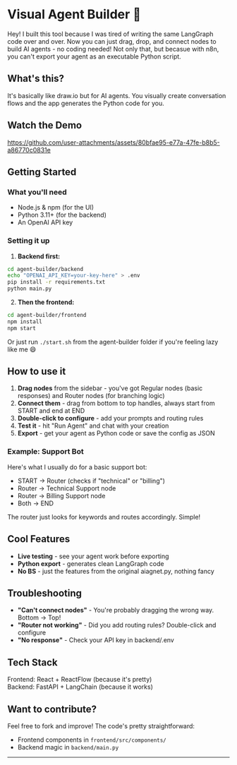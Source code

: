 # Visual Agent Builder 🚀

Hey! I built this tool because I was tired of writing the same LangGraph code over and over. Now you can just drag, drop, and connect nodes to build AI agents - no coding needed!
Not only that, but becasue with n8n, you can't export your agent as an executable Python script.

## What's this?

It's basically like draw.io but for AI agents. You visually create conversation flows and the app generates the Python code for you.

## Watch the Demo

https://github.com/user-attachments/assets/80bfae95-e77a-47fe-b8b5-a86770c0831e


## Getting Started

### What you'll need
- Node.js & npm (for the UI)
- Python 3.11+ (for the backend)
- An OpenAI API key

### Setting it up

1. **Backend first:**
```bash
cd agent-builder/backend
echo "OPENAI_API_KEY=your-key-here" > .env
pip install -r requirements.txt
python main.py
```

2. **Then the frontend:**
```bash
cd agent-builder/frontend
npm install
npm start
```

Or just run `./start.sh` from the agent-builder folder if you're feeling lazy like me 😄

## How to use it

1. **Drag nodes** from the sidebar - you've got Regular nodes (basic responses) and Router nodes (for branching logic)
2. **Connect them** - drag from bottom to top handles, always start from START and end at END
3. **Double-click to configure** - add your prompts and routing rules
4. **Test it** - hit "Run Agent" and chat with your creation
5. **Export** - get your agent as Python code or save the config as JSON

### Example: Support Bot

Here's what I usually do for a basic support bot:
- START → Router (checks if "technical" or "billing")
- Router → Technical Support node
- Router → Billing Support node  
- Both → END

The router just looks for keywords and routes accordingly. Simple!

## Cool Features

- **Live testing** - see your agent work before exporting
- **Python export** - generates clean LangGraph code
- **No BS** - just the features from the original aiagnet.py, nothing fancy

## Troubleshooting

- **"Can't connect nodes"** - You're probably dragging the wrong way. Bottom → Top!
- **"Router not working"** - Did you add routing rules? Double-click and configure
- **"No response"** - Check your API key in backend/.env

## Tech Stack

Frontend: React + ReactFlow (because it's pretty)  
Backend: FastAPI + LangChain (because it works)

## Want to contribute?

Feel free to fork and improve! The code's pretty straightforward:
- Frontend components in `frontend/src/components/`
- Backend magic in `backend/main.py`

---

